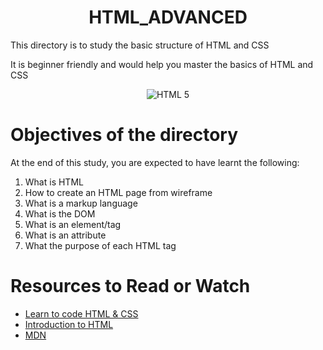 <center> <h1>HTML_ADVANCED</h1> </center>
<P>This directory is to study the basic structure of HTML and CSS</P>
<P>It is beginner friendly and would help you master the basics of HTML and CSS</P>

<center> <img src="https://www.w3.org/html/logo/" width="" height="" alt="HTML 5"/> </center>

<h1> Objectives of the directory </h1>
<p>At the end of this study, you are expected to have learnt the following: </p>
<ol>
	<li>What is HTML</li>
	<li>How to create an HTML page from wireframe</li>
	<li>What is a markup language</li>
	<li>What is the DOM</li>
	<li>What is an element/tag</li>
	<li>What is an attribute</li>
	<li>What the purpose of each HTML tag</li>
</ol>

<h1> Resources to Read or Watch </h1>
<ul>
	<li> <a href="https://learn.shayhowe.com/html-css/" target="_blank">Learn to code HTML & CSS</a></li>
	<li> <a href="https://developer.mozilla.org/en-US/docs/Learn/HTML/Introduction_to_HTML" target="_blank">Introduction to HTML</a></li>
	<li> <a href="https://developer.mozilla.org/en-US/" target="_blank">MDN</a></li>
</ul>
